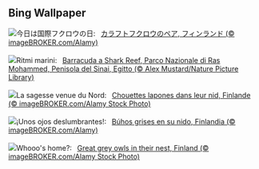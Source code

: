 ## Bing Wallpaper
![](https://www.bing.com/th?id=OHR.LaplandOwl_JA-JP2701506191_UHD.jpg&w=1000)今日は国際フクロウの日:&nbsp;&ensp;[カラフトフクロウのペア, フィンランド (© imageBROKER.com/Alamy)](https://www.bing.com/th?id=OHR.LaplandOwl_JA-JP2701506191_UHD.jpg)
<br><br/>
![](https://www.bing.com/th?id=OHR.BlackfinBarracuda_IT-IT1143705457_UHD.jpg&w=1000)Ritmi marini:&nbsp;&ensp;[Barracuda a Shark Reef, Parco Nazionale di Ras Mohammed, Penisola del Sinai, Egitto (© Alex Mustard/Nature Picture Library)](https://www.bing.com/th?id=OHR.BlackfinBarracuda_IT-IT1143705457_UHD.jpg)
<br><br/>
![](https://www.bing.com/th?id=OHR.LaplandOwl_FR-FR0808851184_UHD.jpg&w=1000)La sagesse venue du Nord:&nbsp;&ensp;[Chouettes lapones dans leur nid, Finlande (© imageBROKER.com/Alamy Stock Photo)](https://www.bing.com/th?id=OHR.LaplandOwl_FR-FR0808851184_UHD.jpg)
<br><br/>
![](https://www.bing.com/th?id=OHR.LaplandOwl_ES-ES4200843569_UHD.jpg&w=1000)¡Unos ojos deslumbrantes!:&nbsp;&ensp;[Búhos grises en su nido, Finlandia (© imageBROKER.com/Alamy)](https://www.bing.com/th?id=OHR.LaplandOwl_ES-ES4200843569_UHD.jpg)
<br><br/>
![](https://www.bing.com/th?id=OHR.LaplandOwl_EN-GB1293018198_UHD.jpg&w=1000)Whooo's home?:&nbsp;&ensp;[Great grey owls in their nest, Finland (© imageBROKER.com/Alamy Stock Photo)](https://www.bing.com/th?id=OHR.LaplandOwl_EN-GB1293018198_UHD.jpg)
<br><br/>
